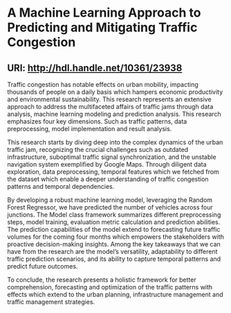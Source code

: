 # A Machine Learning Approach to Predicting and Mitigating Traffic Congestion
## URI: http://hdl.handle.net/10361/23938 

Traffic congestion has notable effects on urban mobility, impacting thousands of people on a daily basis which hampers economic productivity and environmental sustainability. This research represents an extensive approach to address the multifaceted affairs of traffic jams through data analysis, machine learning modeling and prediction analysis. This research emphasizes four key dimensions. Such as traffic patterns, data preprocessing, model implementation and result analysis.

This research starts by diving deep into the complex dynamics of the urban traffic jam, recognizing the crucial challenges such as outdated infrastructure, suboptimal traffic signal synchronization, and the unstable navigation system exemplified by Google Maps. Through diligent data exploration, data preprocessing, temporal features which we fetched from the dataset which enable a deeper understanding of traffic congestion patterns and temporal dependencies.

By developing a robust machine learning model, leveraging the Random Forest Regressor, we have predicted the number of vehicles across four junctions. The Model class framework summarizes different preprocessing steps, model training, evaluation metric calculation and prediction abilities. The prediction capabilities of the model extend to forecasting future traffic volumes for the coming four months which empowers the stakeholders with proactive decision-making insights. Among the key takeaways that we can have from the research are the model’s versatility, adaptability to different traffic prediction scenarios, and its ability to capture temporal patterns and predict future outcomes.

To conclude, the research presents a holistic framework for better comprehension, forecasting and optimization of the traffic patterns with effects which extend to the urban planning, infrastructure management and traffic management strategies.
